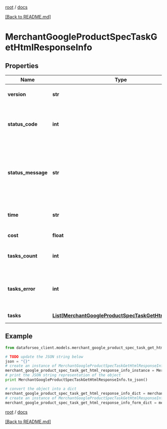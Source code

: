 [root](./../ "root") / [docs](./ "docs")

[[Back to README.md]](./../README.md "[Back to README.md]")

# MerchantGoogleProductSpecTaskGetHtmlResponseInfo

## Properties

Name | Type | Description | Notes
------------ | ------------- | ------------- | -------------
**version** | **str** | the current version of the API | [optional]
**status_code** | **int** | general status code you can find the full list of the response codes here | [optional]
**status_message** | **str** | general informational message you can find the full list of general informational messages here | [optional]
**time** | **str** | total execution time, seconds | [optional]
**cost** | **float** | total tasks cost, USD | [optional]
**tasks_count** | **int** | the number of tasks in the tasks array | [optional]
**tasks_error** | **int** | the number of tasks in the tasks array returned with an error | [optional]
**tasks** | [**List[MerchantGoogleProductSpecTaskGetHtmlTaskInfo]**](MerchantGoogleProductSpecTaskGetHtmlTaskInfo.md) | array of tasks | [optional]

## Example

```python
from dataforseo_client.models.merchant_google_product_spec_task_get_html_response_info import MerchantGoogleProductSpecTaskGetHtmlResponseInfo

# TODO update the JSON string below
json = "{}"
# create an instance of MerchantGoogleProductSpecTaskGetHtmlResponseInfo from a JSON string
merchant_google_product_spec_task_get_html_response_info_instance = MerchantGoogleProductSpecTaskGetHtmlResponseInfo.from_json(json)
# print the JSON string representation of the object
print MerchantGoogleProductSpecTaskGetHtmlResponseInfo.to_json()

# convert the object into a dict
merchant_google_product_spec_task_get_html_response_info_dict = merchant_google_product_spec_task_get_html_response_info_instance.to_dict()
# create an instance of MerchantGoogleProductSpecTaskGetHtmlResponseInfo from a dict
merchant_google_product_spec_task_get_html_response_info_form_dict = merchant_google_product_spec_task_get_html_response_info.from_dict(merchant_google_product_spec_task_get_html_response_info_dict)
```

  

[root](./../ "root") / [docs](./ "docs")

[[Back to README.md]](./../README.md "[Back to README.md]")